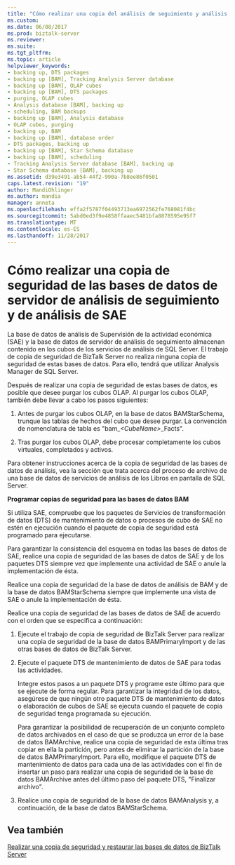 ```yaml
---
title: "Cómo realizar una copia del análisis de seguimiento y análisis de BAM bases de datos del servidor | Documentos de Microsoft"
ms.custom: 
ms.date: 06/08/2017
ms.prod: biztalk-server
ms.reviewer: 
ms.suite: 
ms.tgt_pltfrm: 
ms.topic: article
helpviewer_keywords:
- backing up, DTS packages
- backing up [BAM], Tracking Analysis Server database
- backing up [BAM], OLAP cubes
- backing up [BAM], DTS packages
- purging, OLAP cubes
- Analysis database [BAM], backing up
- scheduling, BAM backups
- backing up [BAM], Analysis database
- OLAP cubes, purging
- backing up, BAM
- backing up [BAM], database order
- DTS packages, backing up
- backing up [BAM], Star Schema database
- backing up [BAM], scheduling
- Tracking Analysis Server database [BAM], backing up
- Star Schema database [BAM], backing up
ms.assetid: d39e3491-ab54-44f2-990a-7b8ee86f0501
caps.latest.revision: "19"
author: MandiOhlinger
ms.author: mandia
manager: anneta
ms.openlocfilehash: effa2f5787f04493713ea6972562fe768081f4bc
ms.sourcegitcommit: 5abd0ed3f9e4858ffaaec5481bfa8878595e95f7
ms.translationtype: MT
ms.contentlocale: es-ES
ms.lasthandoff: 11/28/2017
---
```

# <a name="how-to-back-up-the-bam-analysis-and-tracking-analysis-server-databases"></a>Cómo realizar una copia de seguridad de las bases de datos de servidor de análisis de seguimiento y de análisis de SAE
La base de datos de análisis de Supervisión de la actividad económica (SAE) y la base de datos de servidor de análisis de seguimiento almacenan contenido en los cubos de los servicios de análisis de SQL Server. El trabajo de copia de seguridad de BizTalk Server no realiza ninguna copia de seguridad de estas bases de datos. Para ello, tendrá que utilizar Analysis Manager de SQL Server.  
  
 Después de realizar una copia de seguridad de estas bases de datos, es posible que desee purgar los cubos OLAP. Al purgar los cubos OLAP, también debe llevar a cabo los pasos siguientes:  
  
1.  Antes de purgar los cubos OLAP, en la base de datos BAMStarSchema, trunque las tablas de hechos del cubo que desee purgar. La convención de nomenclatura de tabla es "bam_*\<CubeName\>*_Facts".  
  
2.  Tras purgar los cubos OLAP, debe procesar completamente los cubos virtuales, completados y activos.  
  
 Para obtener instrucciones acerca de la copia de seguridad de las bases de datos de análisis, vea la sección que trata acerca del proceso de archivo de una base de datos de servicios de análisis de los Libros en pantalla de SQL Server.  
  
 **Programar copias de seguridad para las bases de datos BAM**  
  
 Si utiliza SAE, compruebe que los paquetes de Servicios de transformación de datos (DTS) de mantenimiento de datos o procesos de cubo de SAE no estén en ejecución cuando el paquete de copia de seguridad está programado para ejecutarse.  
  
 Para garantizar la consistencia del esquema en todas las bases de datos de SAE, realice una copia de seguridad de las bases de datos de SAE y de los paquetes DTS siempre vez que implemente una actividad de SAE o anule la implementación de ésta.  
  
 Realice una copia de seguridad de la base de datos de análisis de BAM y de la base de datos BAMStarSchema siempre que implemente una vista de SAE o anule la implementación de ésta.  
  
 Realice una copia de seguridad de las bases de datos de SAE de acuerdo con el orden que se especifica a continuación:  
  
1.  Ejecute el trabajo de copia de seguridad de BizTalk Server para realizar una copia de seguridad de la base de datos BAMPrimaryImport y de las otras bases de datos de BizTalk Server.  
  
2.  Ejecute el paquete DTS de mantenimiento de datos de SAE para todas las actividades.  
  
     Integre estos pasos a un paquete DTS y programe este último para que se ejecute de forma regular. Para garantizar la integridad de los datos, asegúrese de que ningún otro paquete DTS de mantenimiento de datos o elaboración de cubos de SAE se ejecuta cuando el paquete de copia de seguridad tenga programada su ejecución.  
  
     Para garantizar la posibilidad de recuperación de un conjunto completo de datos archivados en el caso de que se produzca un error de la base de datos BAMArchive, realice una copia de seguridad de esta última tras copiar en ella la partición, pero antes de eliminar la partición de la base de datos BAMPrimaryImport. Para ello, modifique el paquete DTS de mantenimiento de datos para cada una de las actividades con el fin de insertar un paso para realizar una copia de seguridad de la base de datos BAMArchive antes del último paso del paquete DTS, "Finalizar archivo".  
  
3.  Realice una copia de seguridad de la base de datos BAMAnalysis y, a continuación, de la base de datos BAMStarSchema.  
  
## <a name="see-also"></a>Vea también  
 [Realizar una copia de seguridad y restaurar las bases de datos de BizTalk Server](../core/backing-up-and-restoring-the-biztalk-server-databases.md)